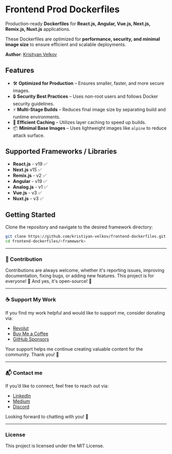 # Frontend Prod Dockerfiles

Production-ready **Dockerfiles** for **React.js, Angular, Vue.js, Next.js, Remix.js, Nuxt.js** applications.

These Dockerfiles are optimized for **performance, security, and minimal image size** to ensure efficient and scalable deployments.

**Author**: [Krisityan Velkov](https://www.linkedin.com/in/kristiyan-velkov-763130b3/)

## Features

- 🛠 **Optimized for Production** – Ensures smaller, faster, and more secure images.
- 🔒 **Security Best Practices** – Uses non-root users and follows Docker security guidelines.
- ⚡ **Multi-Stage Builds** – Reduces final image size by separating build and runtime environments.
- 🚀 **Efficient Caching** – Utilizes layer caching to speed up builds.
- 📦 **Minimal Base Images** – Uses lightweight images like `alpine` to reduce attack surface.

## Supported Frameworks / Libraries

- **React.js** - v19 ✅
- **Next.js** v15 ✅
- **Remix.js** - v2 ✅
- **Angular** - v19 ✅
- **Analog.js** - v1 ✅
- **Vue.js** - v3 ✅
- **Nuxt.js** - v3 ✅

## Getting Started

Clone the repository and navigate to the desired framework directory:

```sh
git clone https://github.com/kristiyan-velkov/frontend-dockerfiles.git
cd frontend-dockerfiles/<framework>
```

---

### 📌 Contribution

Contributions are always welcome, whether it's reporting issues, improving documentation, fixing bugs, or adding new features. This project is for everyone! 💙
And yes, it's open-source! 🎉

---

### ☕ Support My Work

If you find my work helpful and would like to support me, consider donating via:

- [Revolut](https://revolut.me/kristiyanvelkov)
- [Buy Me a Coffee](https://www.buymeacoffee.com/kristiyanvelkov)
- [GitHub Sponsors](https://github.com/sponsors/kristiyan-velkov)

Your support helps me continue creating valuable content for the community. Thank you! 🚀

---

### 📬 Contact me

If you’d like to connect, feel free to reach out via:

- [LinkedIn](https://www.linkedin.com/in/kristiyan-velkov-763130b3/)
- [Medium](https://medium.com/@kristiyanvelkov)
- [Discord](https://discord.gg/dcdYZfsd)

Looking forward to chatting with you! 🚀

---

### License

This project is licensed under the MIT License.
